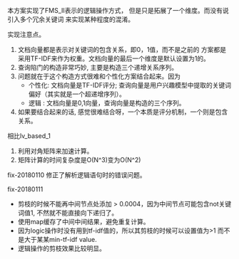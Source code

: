 本方案实现了FMS_II表示的逻辑操作方式，
但是只是拓展了一个维度。而没有说引入多个冗余关键词
来实现某种程度的混淆。

实现注意点。
1. 文档向量都是表示对关键词的包含关系，即0，1值，而不是之前的
方案都是采用TF-IDF来作为权重。文档向量的最后一个维度是默认设置为1的。
2. 查询陷门的构造非常巧妙, 主要是构造三个递增关系序列。
3. 问题就在于这个构造方式很难和个性化方案结合起来。因为
    - 个性化: 文档向量是TF-IDF评分; 查询向量是用户兴趣模型中提取的关键词偏好（其实就是一个超递增序列）。
    - 逻辑  : 文档向量是0,1向量，查询向量是构造的三个序列。
4. 如果要结合起来的话, 感觉很难结合呀，一个本质是评分机制，一个则是包含关系。

相比lv_based_1
1. 利用对角矩阵来加速计算。
2. 矩阵计算的时间复杂度是O(N^3)变为O(N^2)

fix-20180110
修正了解析逻辑语句时的错误问题。

fix-20180111
- 剪枝的时候不能再中间节点处添加 > 0.0004，因为中间节点可能包含not关键词值1, 不然就不能直接向下递归了。
- 使用map缓存了中间中间结果，避免重复计算。
- 因为logic操作时没有用到tf-idf值的，所以其剪枝的时候可以设置值为>1 而不是大于某某min-tf-idf value.
- 逻辑操作的剪枝效果比较明显。
